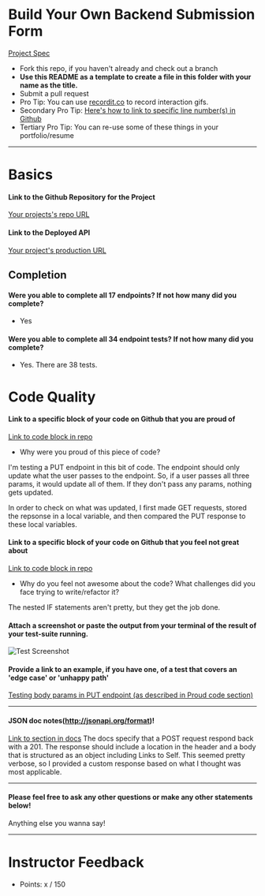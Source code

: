 # Build Your Own Backend Submission Form

[Project Spec](http://frontend.turing.io/projects/build-your-own-backend.html)

* Fork this repo, if you haven't already and check out a branch
* **Use this README as a template to create a file in this folder with your name as the title.**
* Submit a pull request
* Pro Tip: You can use [recordit.co](http://recordit.co/) to record interaction gifs.
* Secondary Pro Tip: [Here's how to link to specific line number(s) in Github](http://stackoverflow.com/questions/23821235/how-to-link-to-specific-line-number-on-github)
* Tertiary Pro Tip: You can re-use some of these things in your portfolio/resume

------

# Basics

#### Link to the Github Repository for the Project
[Your projects's repo URL](https://github.com/ejwill04/byob)

#### Link to the Deployed API
[Your project's production URL](https://build-your-own-backend.herokuapp.com/)

## Completion

#### Were you able to complete all 17 endpoints? If not how many did you complete?
* Yes

#### Were you able to complete all 34 endpoint tests? If not how many did you complete?
* Yes.  There are 38 tests.

# Code Quality

#### Link to a specific block of your code on Github that you are proud of
[Link to code block in repo](https://github.com/ejwill04/byob/blob/master/test/server-test.js#L405-L501)

* Why were you proud of this piece of code?

I'm testing a PUT endpoint in this bit of code.  The endpoint should only update what the user passes to the endpoint.  So, if a user passes all three params, it would update all of them.  If they don't pass any params, nothing gets updated.  

In order to check on what was updated, I first made GET requests, stored the repsonse in a local variable, and then compared the PUT response to these local variables.  

#### Link to a specific block of your code on Github that you feel not great about
[Link to code block in repo](https://github.com/ejwill04/byob/blob/master/server.js#L36-L57)

* Why do you feel not awesome about the code? What challenges did you face trying to write/refactor it?

The nested IF statements aren't pretty, but they get the job done.  

#### Attach a screenshot or paste the output from your terminal of the result of your test-suite running.

![Test Screenshot](http://i.imgur.com/QoMyQEz.png)

#### Provide a link to an example, if you have one, of a test that covers an 'edge case' or 'unhappy path'

[Testing body params in PUT endpoint (as described in Proud code section)](https://github.com/ejwill04/byob/blob/master/test/server-test.js#L405-L501)

-----

#### JSON doc notes(http://jsonapi.org/format)!

[Link to section in docs](http://jsonapi.org/format/#crud-creating)
The docs specify that a POST request respond back with a 201.  The response should include a location in the header and a body that is structured as an object including Links to Self.  This seemed pretty verbose, so I provided a custom response based on what I thought was most applicable.  

-----

#### Please feel free to ask any other questions or make any other statements below!

Anything else you wanna say!

-----

# Instructor Feedback

- Points: x / 150
